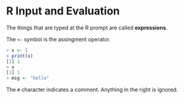 # R Input and Evaluation

The things that are typed at the R prompt are called **expressions**.

The `<-` symbol is the assingment operator.

```r
> x <- 1
> print(x)
[1] 1
> x
[1] 1
> msg <- "hello" 
```

The `#` character indicates a comment. Anything in the right is ignored.


<!--stackedit_data:
eyJoaXN0b3J5IjpbLTE4NTE0NjQxMTRdfQ==
-->
